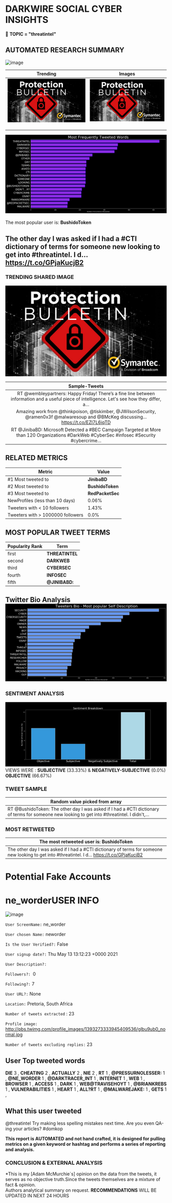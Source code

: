 # DARKWIRE SOCIAL CYBER INSIGHTS 
&#x1F34E; **TOPIC = "threatintel"**

## AUTOMATED RESEARCH SUMMARY
  ![image](darkLogo.png)   

|  Trending  |   Images | 
:-------------------------:|:-------------------------:
|  ![image](assets/threatintel/imageFile1.jpg)     <img width=200/> | ![image](assets/threatintel/imageFile2.jpg) <img width=200/> |   
 
 
![image](assets/threatintel/TWEETS.png)
<br></br>
The most popular user is: **BushidoToken**  
 

## The other day I was asked if I had a #CTI dictionary of terms for someone new looking to get into #threatintel. I d… https://t.co/GPjaKucjB2 

  




### TRENDING SHARED IMAGE

![image](assets/threatintel/twitterPostedImage.png)



|                **Sample-Tweets**        |
| :-------------: |
| RT @wembleypartners: Happy Friday! There’s a fine line between information and a useful piece of intelligence. Let's see how they differ, a… |
| Amazing work from @thinkpoison, @tiskimber, @JWilsonSecurity, @ramen0x3f @malwaresoup and @BMcKeg discussing… https://t.co/EZl7L6iqTD |
| RT @JinibaBD: Microsoft Detected a #BEC Campaign Targeted at More than 120 Organizations #DarkWeb #CyberSec #infosec #Security #cybercrime… |

## RELATED METRICS<br>
| Metric | Value |
| ------------- | ------------- |
| #1 Most tweeted to  | **JinibaBD** |
| #2 Most tweeted to  | **BushidoToken** |
| #3 Most tweeted to  | **RedPacketSec** |
| NewProfiles (less than 10 days) | 0.06%  |
| Tweeters with < 10 followers  | 1.43%|
| Tweeters with > 1000000 followers  | 0.0%  |



## MOST POPULAR TWEET TERMS 


| Popularity Rank  | Term |
| ------------- | ------------- |
| first  | **THREATINTEL**  |
| second  | **DARKWEB**  |
| third  | **CYBERSEC** |
| fourth  | **INFOSEC**  |
| fifth  | **@JINIBABD:**  |


## Twitter Bio Analysis![image](assets/threatintel/BIO.png)
### SENTIMENT ANALYSIS
![image](assets/threatintel/sentiment.png)
VIEWS WERE : **SUBJECTIVE**  (33.33%) & **NEGATIVELY-SUBJECTIVE** (0.0%) **OBJECTIVE** (66.67%)

### TWEET SAMPLE 
| Random value picked from array |
| ------------- |
|RT @BushidoToken: The other day I was asked if I had a #CTI dictionary of terms for someone new looking to get into #threatintel. I didn't,… |

### MOST RETWEETED 

| The most retweeted user is: **BushidoToken**  |
| ------------- |
| The other day I was asked if I had a #CTI dictionary of terms for someone new looking to get into #threatintel. I d… https://t.co/GPjaKucjB2 |

# Potential Fake Accounts
 
# ne_worderUSER INFO
![image](http://pbs.twimg.com/profile_images/1393273333945409536/glbu9ub0_normal.jpg)
 
`User ScreenName:` ne_worder 
 
`User chosen Name:` neworder 
 
`Is the User Verified?:` False 
 
`User signup date?:` Thu May 13 13:12:23 +0000 2021 
 
`User Description?:`  
 
`Followers?: `0 
 
`Following?:` 7 
 
`User URL?:` None 
 
`Location:` Pretoria, South Africa 
 
`Number of tweets extracted`  : 23 
 
`Profile image:` http://pbs.twimg.com/profile_images/1393273333945409536/glbu9ub0_normal.jpg 
 
`Number of tweets excluding replies:` 23 
 

 

 
## User Top tweeted words 
 
**DIE** 3 , **CHEATING** 2 , **ACTUALLY** 2 , **NIE** 2 , **RT** 1 , **@PRESSURNOLESSER:** 1 , **@NE_WORDER** 1 , **@DARKTRACER_INT** 1 , **INTERNET** 1 , **WEB** 1 , **BROWSER** 1 , **ACCESS** 1 , **DARK** 1 , **WEB@TRAVISEHOYT** 1 , **@BRIANKREBS** 1 , **VULNERABILITIES** 1 , **HEART** 1 , **ALL?RT** 1 , **@MALWAREJAKE:** 1 , **GETS** 1 , 
 
## What this user tweeted
 
@threatintel Try making less spelling mistakes next time. Are you even QA-ing your articles? #domkop
 

<b> This report is AUTOMATED and not hand crafted, it is designed for pulling metrics on a given keyword or hashtag and performs a series of reporting and analysis.</b>  
### CONCLUSION & EXTERNAL ANALYSIS

*This is my [Adam McMurchie`s] opinion on the data from the tweets, it serves as no objective truth.Since the tweets themselves are a mixture of fact & opinion.<br>
Authors analytical summary on request.
**RECOMMENDATIONS** WILL BE UPDATED IN NEXT  24 HOURS <br>
